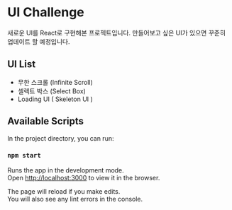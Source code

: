 # UI Challenge

새로운 UI를 React로 구현해본 프로젝트입니다.
만들어보고 싶은 UI가 있으면 꾸준히 업데이트 할 예정입니다.

## UI List
- 무한 스크롤 (Infinite Scroll)
- 셀렉트 박스 (Select Box)
- Loading UI ( Skeleton UI )

## Available Scripts

In the project directory, you can run:

### `npm start`

Runs the app in the development mode.\
Open [http://localhost:3000](http://localhost:3000) to view it in the browser.

The page will reload if you make edits.\
You will also see any lint errors in the console.
